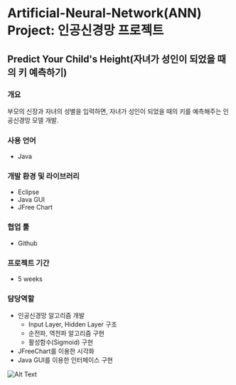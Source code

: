 # Artificial-Neural-Network(ANN) Project: 인공신경망 프로젝트
## Predict Your Child's Height(자녀가 성인이 되었을 때의 키 예측하기)

### 개요
부모의 신장과 자녀의 성별을 입력하면, 자녀가 성인이 되었을 때의 키를 예측해주는 인공신경망 모델 개발.

### 사용 언어
- Java

### 개발 환경 및 라이브러리
- Eclipse
- Java GUI
- JFree Chart

### 협업 툴
- Github

### 프로젝트 기간
- 5 weeks

### 담당역할
- 인공신경망 알고리즘 개발
    - Input Layer, Hidden Layer 구조
    - 순전파, 역전파 알고리즘 구현
    - 활성함수(Sigmoid) 구현
- JFreeChart를 이용한 시각화
- Java GUI를 이용한 인터페이스 구현

![Alt Text](https://github.com/PhilipBox/Artificial-Neural-Network/blob/master/ANN/Demo.gif)
